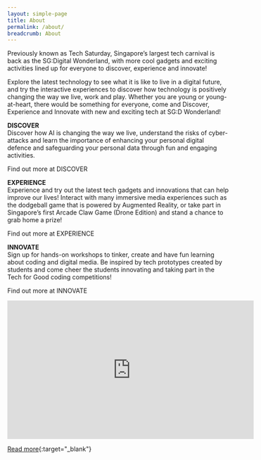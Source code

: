 ```yaml
---
layout: simple-page
title: About
permalink: /about/
breadcrumb: About
---
```

Previously known as Tech Saturday, Singapore’s largest tech carnival is back as the SG:Digital Wonderland, with more cool gadgets and exciting activities lined up for everyone to discover, experience and innovate!

Explore the latest technology to see what it is like to live in a digital future, and try the interactive experiences to discover how technology is positively changing the way we live, work and play.  Whether you are young or young-at-heart, there would be something for everyone, come and Discover, Experience and Innovate with new and exciting tech at SG:D Wonderland!

**DISCOVER**<br>
Discover how AI is changing the way we live, understand the risks of cyber-attacks and learn the importance of enhancing your personal digital defence and safeguarding your personal data through fun and engaging activities.

Find out more at DISCOVER

**EXPERIENCE**<br>
Experience and try out the latest tech gadgets and innovations that can help improve our lives! Interact with many immersive media experiences such as the dodgeball game that is powered by Augmented Reality, or take part in Singapore’s first Arcade Claw Game (Drone Edition) and stand a chance to grab home a prize!

Find out more at EXPERIENCE

**INNOVATE**<br>
Sign up for hands-on workshops to tinker, create and have fun learning about coding and digital media. Be inspired by tech prototypes created by students and come cheer the students innovating and taking part in the Tech for Good coding competitions!

Find out more at INNOVATE

<div class="bp-youtube">
     <iframe width="560" height="315" src="https://www.youtube.com/embed/dET2sJclGrs" frameborder="0" allow="accelerometer; autoplay; encrypted-media; gyroscope; picture-in-picture" allowfullscreen></iframe>
</div>

[Read more](https://www2.imda.gov.sg/news-and-events/impact-news/2019/07/A-Digital-Wonderland-Of-Innovation){:target="_blank"}
